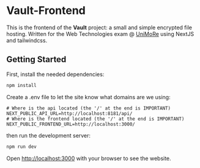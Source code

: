 # Vault-Frontend
This is the frontend of the **Vault** project: a small and simple encrypted file hosting. Written for the Web Technologies exam @ [UniMoRe](https://www.unimore.it/it) using NextJS and tailwindcss.

## Getting Started
First, install the needed dependencies:
```bash
npm install
```

Create a .env file to let the site know what domains are we using:
```
# Where is the api located (the '/' at the end is IMPORTANT)
NEXT_PUBLIC_API_URL=http://localhost:8181/api/
# Where is the frontend located (the '/' at the end is IMPORTANT)
NEXT_PUBLIC_FRONTEND_URL=http://localhost:3000/
```

then run the development server:
```bash
npm run dev
```

Open [http://localhost:3000](http://localhost:3000) with your browser to see the website.
